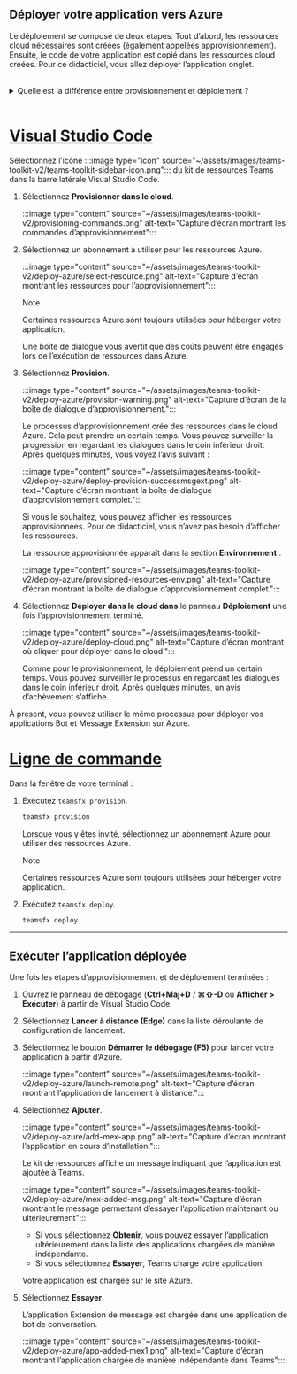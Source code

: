 ## <a name="deploy-your-app-to-azure"></a>Déployer votre application vers Azure

Le déploiement se compose de deux étapes.  Tout d’abord, les ressources cloud nécessaires sont créées (également appelées approvisionnement). Ensuite, le code de votre application est copié dans les ressources cloud créées. Pour ce didacticiel, vous allez déployer l’application onglet.
<br> 
<br>
<details>
<summary>Quelle est la différence entre provisionnement et déploiement ?</summary>
<br>
L’étape <b>De provisionnement</b> crée des ressources dans Azure et Microsoft 365 pour votre application, mais aucun code (HTML, CSS, JavaScript, etc.) n’est copié dans les ressources. L’étape <b>Déployer</b> copie le code de votre application dans les ressources que vous avez créées pendant l’étape de provisionnement. Il est courant de déployer plusieurs fois sans provisionner de nouvelles ressources. Étant donné que l’étape de provisionnement peut prendre un certain temps, elle est distincte de l’étape de déploiement.
</details>
<br>

# <a name="visual-studio-code"></a>[Visual Studio Code](#tab/vscode)

Sélectionnez l’icône :::image type="icon" source="~/assets/images/teams-toolkit-v2/teams-toolkit-sidebar-icon.png"::: du kit de ressources Teams dans la barre latérale Visual Studio Code.

1. Sélectionnez **Provisionner dans le cloud**.

   :::image type="content" source="~/assets/images/teams-toolkit-v2/provisioning-commands.png" alt-text="Capture d’écran montrant les commandes d’approvisionnement":::

1. Sélectionnez un abonnement à utiliser pour les ressources Azure.

    :::image type="content" source="~/assets/images/teams-toolkit-v2/deploy-azure/select-resource.png" alt-text="Capture d’écran montrant les ressources pour l’approvisionnement":::

   > [!NOTE]
   > Certaines ressources Azure sont toujours utilisées pour héberger votre application.

    Une boîte de dialogue vous avertit que des coûts peuvent être engagés lors de l’exécution de ressources dans Azure.

1. Sélectionnez **Provision**.

   :::image type="content" source="~/assets/images/teams-toolkit-v2/deploy-azure/provision-warning.png" alt-text="Capture d’écran de la boîte de dialogue d’approvisionnement.":::

   Le processus d’approvisionnement crée des ressources dans le cloud Azure. Cela peut prendre un certain temps. Vous pouvez surveiller la progression en regardant les dialogues dans le coin inférieur droit. Après quelques minutes, vous voyez l’avis suivant :

   :::image type="content" source="~/assets/images/teams-toolkit-v2/deploy-azure/deploy-provision-successmsgext.png" alt-text="Capture d’écran montrant la boîte de dialogue d’approvisionnement complet.":::

    Si vous le souhaitez, vous pouvez afficher les ressources approvisionnées. Pour ce didacticiel, vous n’avez pas besoin d’afficher les ressources.

    La ressource approvisionnée apparaît dans la section **Environnement** .

    :::image type="content" source="~/assets/images/teams-toolkit-v2/deploy-azure/provisioned-resources-env.png" alt-text="Capture d’écran montrant la boîte de dialogue d’approvisionnement complet.":::

1. Sélectionnez **Déployer dans le cloud dans** le panneau **Déploiement** une fois l’approvisionnement terminé.

   :::image type="content" source="~/assets/images/teams-toolkit-v2/deploy-azure/deploy-cloud.png" alt-text="Capture d’écran montrant où cliquer pour déployer dans le cloud.":::

   Comme pour le provisionnement, le déploiement prend un certain temps. Vous pouvez surveiller le processus en regardant les dialogues dans le coin inférieur droit. Après quelques minutes, un avis d’achèvement s’affiche.

À présent, vous pouvez utiliser le même processus pour déployer vos applications Bot et Message Extension sur Azure.

# <a name="command-line"></a>[Ligne de commande](#tab/cli)

Dans la fenêtre de votre terminal :

1. Exécutez `teamsfx provision`.

   ``` bash
   teamsfx provision
   ```

   Lorsque vous y êtes invité, sélectionnez un abonnement Azure pour utiliser des ressources Azure.

   > [!NOTE]
   > Certaines ressources Azure sont toujours utilisées pour héberger votre application.

1. Exécutez `teamsfx deploy`.

   ``` bash
   teamsfx deploy
   ```

---

## <a name="run-the-deployed-app"></a>Exécuter l’application déployée

Une fois les étapes d’approvisionnement et de déploiement terminées :

1. Ouvrez le panneau de débogage (**Ctrl+Maj+D** / **⌘⇧-D** ou **Afficher > Exécuter**) à partir de Visual Studio Code.
1. Sélectionnez **Lancer à distance (Edge)** dans la liste déroulante de configuration de lancement.
1. Sélectionnez le bouton **Démarrer le débogage (F5)** pour lancer votre application à partir d’Azure.

   :::image type="content" source="~/assets/images/teams-toolkit-v2/deploy-azure/launch-remote.png" alt-text="Capture d’écran montrant l’application de lancement à distance.":::

1. Sélectionnez **Ajouter**.

   :::image type="content" source="~/assets/images/teams-toolkit-v2/deploy-azure/add-mex-app.png" alt-text="Capture d’écran montrant l’application en cours d’installation.":::

   Le kit de ressources affiche un message indiquant que l’application est ajoutée à Teams.

   :::image type="content" source="~/assets/images/teams-toolkit-v2/deploy-azure/mex-added-msg.png" alt-text="Capture d’écran montrant le message permettant d’essayer l’application maintenant ou ultérieurement":::
 
    - Si vous sélectionnez **Obtenir**, vous pouvez essayer l’application ultérieurement dans la liste des applications chargées de manière indépendante.
    - Si vous sélectionnez **Essayer**, Teams charge votre application.

   Votre application est chargée sur le site Azure.
   
1. Sélectionnez **Essayer**.

   L’application Extension de message est chargée dans une application de bot de conversation.

   :::image type="content" source="~/assets/images/teams-toolkit-v2/deploy-azure/app-added-mex1.png" alt-text="Capture d’écran montrant l’application chargée de manière indépendante dans Teams":::





